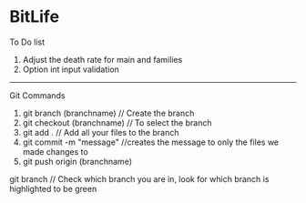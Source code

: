 # BitLife

To Do list
1. Adjust the death rate for main and families 
2. Option int input validation 

______________________________________________________________________________________________________________________________
 
Git Commands
1. git branch (branchname)  // Create the branch
2. git checkout (branchname) // To select the branch
3. git add . // Add all your files to the branch
4. git commit -m "message" //creates the message to only the files we made changes to
5. git push origin (branchname)

git branch // Check which branch you are in, look for which branch is highlighted to be green

